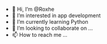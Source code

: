 - 👋 Hi, I’m @Roxhe
- 👀 I’m interested in app development 
- 🌱 I’m currently learning Python
- 💞️ I’m looking to collaborate on ...
- 📫 How to reach me ...

<!---
Roxhe/Roxhe is a ✨ special ✨ repository because its `README.md` (this file) appears on your GitHub profile.
You can click the Preview link to take a look at your changes.
--->
